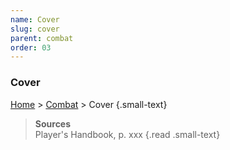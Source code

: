 ```yaml
---
name: Cover
slug: cover
parent: combat
order: 03
---
```

### Cover
[Home](dm-operations-center) > [Combat](combat) > Cover {.small-text}


> **Sources** <br/>
> Player's Handbook, p. xxx
{.read .small-text}
